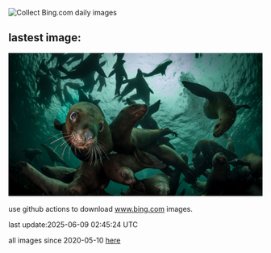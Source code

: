![Collect Bing.com daily images](https://github.com/counter2015/bing-daily-images/workflows/Collect%20Bing.com%20daily%20images/badge.svg)
## lastest image:
![](images/img.jpg)

use github actions to download www.bing.com images.

last update:2025-06-09 02:45:24 UTC

all images since 2020-05-10 [here](https://github.com/counter2015/bing-daily-images/tree/master/images) 
